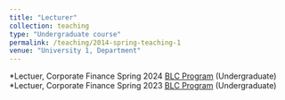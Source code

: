 ```yaml
---
title: "Lecturer"
collection: teaching
type: "Undergraduate course"
permalink: /teaching/2014-spring-teaching-1
venue: "University 1, Department"
---
```


*Lectuer, Corporate Finance Spring 2024 [BLC Program](https://www.cbs.dk/en/study/bachelor/bsc-in-business-language-and-culture) (Undergraduate)
*Lectuer, Corporate Finance Spring 2023 [BLC Program](https://www.cbs.dk/en/study/bachelor/bsc-in-business-language-and-culture) (Undergraduate)
